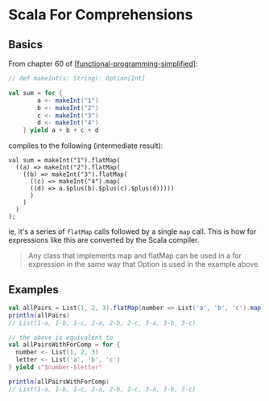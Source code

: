 Scala For Comprehensions
===

Basics
---

From chapter 60 of [[functional-programming-simplified]]:

```scala
// def makeInt(s: String): Option[Int]

val sum = for {
        a <- makeInt("1")
        b <- makeInt("2")
        c <- makeInt("3")
        d <- makeInt("4")
    } yield a + b + c + d
```

compiles to the following (intermediate result):

```
val sum = makeInt("1").flatMap(
  ((a) => makeInt("2").flatMap(
    ((b) => makeInt("3").flatMap(
      ((c) => makeInt("4").map(
      ((d) => a.$plus(b).$plus(c).$plus(d)))))
      )
    )
  )
);
```

ie, it's a series of `flatMap` calls followed by a single `map` call. This is
how for expressions like this are converted by the Scala compiler.

> Any class that implements map and flatMap can be used in a for expression in
the same way that Option is used in the example above.

Examples
---

```scala
val allPairs = List(1, 2, 3).flatMap(number => List('a', 'b', 'c').map(letter => s"$number-$letter"))
println(allPairs)
// List(1-a, 1-b, 1-c, 2-a, 2-b, 2-c, 3-a, 3-b, 3-c)

// the above is equivalent to
val allPairsWithForComp = for {
  number <- List(1, 2, 3)
  letter <- List('a', 'b', 'c')
} yield s"$number-$letter"

println(allPairsWithForComp)
// List(1-a, 1-b, 1-c, 2-a, 2-b, 2-c, 3-a, 3-b, 3-c)
```

[//begin]: # "Autogenerated link references for markdown compatibility"
[functional-programming-simplified]: ../../../computer-science/books/functional-programming-simplified/functional-programming-simplified.md "Functional Programming Simplified"
[//end]: # "Autogenerated link references"